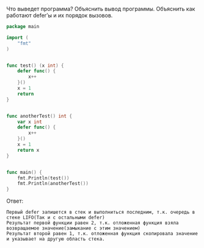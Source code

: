 Что выведет программа? Объяснить вывод программы. Объяснить как работают defer’ы и их порядок вызовов.

```go
package main

import (
	"fmt"
)


func test() (x int) {
	defer func() {
		x++
	}()
	x = 1
	return
}


func anotherTest() int {
	var x int
	defer func() {
		x++
	}()
	x = 1
	return x
}


func main() {
	fmt.Println(test())
	fmt.Println(anotherTest())
}
```

Ответ:
```
Первый defer запишется в стек и выполниться последним, т.к. очередь в стеке LIFO(Так и с остальными defer)
Результат первой функции равен 2, т.к. отложенная функция взяла возвращаемое значение(замыкание с этим значением)
Результат второй равен 1, т.к. отложенная функция скопировала значение и указывает на другую область стека.

```
